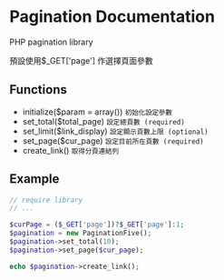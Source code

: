 # Pagination Documentation
PHP pagination library

預設使用$_GET['page'] 作選擇頁面參數

## Functions
- initialize($param = array()) `初始化設定參數`
- set_total($total_page) `設定總頁數 (required)`
- set_limit($link_display) `設定顯示頁數上限 (optional)`
- set_page($cur_page) `設定目前所在頁數 (required)`
- create_link() `取得分頁連結列`

## Example

```php
// require library
// ...

$curPage = ($_GET['page'])?$_GET['page']:1;
$pagination = new PaginationFive();
$pagination->set_total(10);
$pagination->set_page($cur_page);

echo $pagination->create_link();
```
